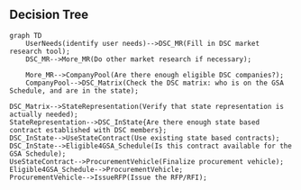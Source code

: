 ## Decision Tree

```mermaid
graph TD
    UserNeeds(identify user needs)-->DSC_MR(Fill in DSC market research tool);
    DSC_MR-->More_MR(Do other market research if necessary);

    More_MR-->CompanyPool(Are there enough eligible DSC companies?);
    CompanyPool-->DSC_Matrix(Check the DSC matrix: who is on the GSA Schedule, and are in the state);
```
    DSC_Matrix-->StateRepresentation(Verify that state representation is actually needed);
    StateRepresentation-->DSC_InState{Are there enough state based contract established with DSC members};
    DSC_InState-->UseStateContract(Use existing state based contracts);
    DSC_InState-->Eligible4GSA_Schedule(Is this contract available for the GSA Schedule);
    UseStateContract-->ProcurementVehicle(Finalize procurement vehicle);
    Eligible4GSA_Schedule-->ProcurementVehicle;
    ProcurementVehicle-->IssueRFP(Issue the RFP/RFI);

